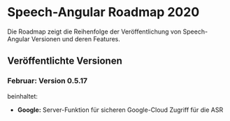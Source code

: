 # Speech-Angular Roadmap 2020

Die Roadmap zeigt die Reihenfolge der Veröffentlichung von Speech-Angular Versionen und deren Features.


## Veröffentlichte Versionen


### Februar: Version 0.5.17

beinhaltet:

* **Google:** Server-Funktion für sicheren Google-Cloud Zugriff für die ASR



